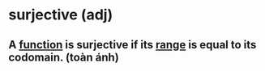 # surjective (adj)

## A [function](../f/function-n.md#a-relation-from-a-set-into-another-set-hàm-hàm-số) is surjective if its [range](../r/range-n.md#the-limits-between-which-something-varies-phạm-vi) is equal to its codomain. (toàn ánh)